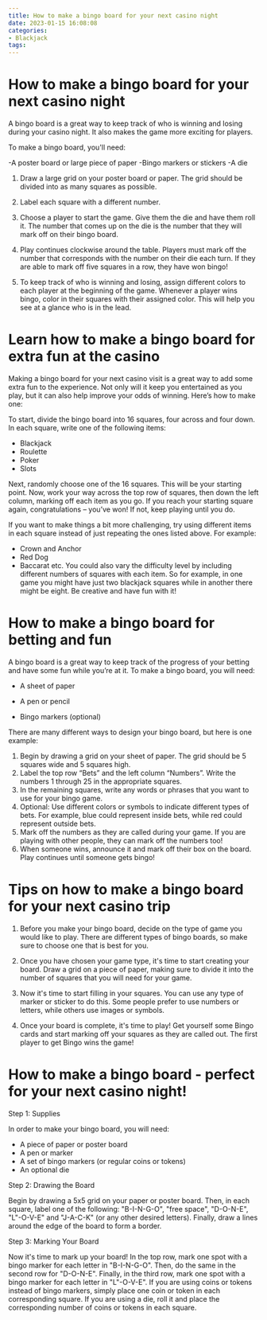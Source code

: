 ```yaml
---
title: How to make a bingo board for your next casino night
date: 2023-01-15 16:08:08
categories:
- Blackjack
tags:
---
```



#  How to make a bingo board for your next casino night

A bingo board is a great way to keep track of who is winning and losing during your casino night. It also makes the game more exciting for players.

To make a bingo board, you'll need:

-A poster board or large piece of paper
-Bingo markers or stickers
-A die

1. Draw a large grid on your poster board or paper. The grid should be divided into as many squares as possible.

2. Label each square with a different number.

3. Choose a player to start the game. Give them the die and have them roll it. The number that comes up on the die is the number that they will mark off on their bingo board.

4. Play continues clockwise around the table. Players must mark off the number that corresponds with the number on their die each turn. If they are able to mark off five squares in a row, they have won bingo!

5. To keep track of who is winning and losing, assign different colors to each player at the beginning of the game. Whenever a player wins bingo, color in their squares with their assigned color. This will help you see at a glance who is in the lead.

#  Learn how to make a bingo board for extra fun at the casino

Making a bingo board for your next casino visit is a great way to add some extra fun to the experience. Not only will it keep you entertained as you play, but it can also help improve your odds of winning. Here’s how to make one:

To start, divide the bingo board into 16 squares, four across and four down. In each square, write one of the following items:

- Blackjack
- Roulette
- Poker
- Slots

Next, randomly choose one of the 16 squares. This will be your starting point. Now, work your way across the top row of squares, then down the left column, marking off each item as you go. If you reach your starting square again, congratulations – you’ve won! If not, keep playing until you do.

If you want to make things a bit more challenging, try using different items in each square instead of just repeating the ones listed above. For example:
- Crown and Anchor 
- Red Dog 
- Baccarat 
etc.
You could also vary the difficulty level by including different numbers of squares with each item. So for example, in one game you might have just two blackjack squares while in another there might be eight. Be creative and have fun with it!

#  How to make a bingo board for betting and fun

A bingo board is a great way to keep track of the progress of your betting and have some fun while you’re at it. To make a bingo board, you will need:

* A sheet of paper

* A pen or pencil

* Bingo markers (optional)

There are many different ways to design your bingo board, but here is one example:

1. Begin by drawing a grid on your sheet of paper. The grid should be 5 squares wide and 5 squares high.
2. Label the top row “Bets” and the left column “Numbers”. Write the numbers 1 through 25 in the appropriate squares.
3. In the remaining squares, write any words or phrases that you want to use for your bingo game.
4. Optional: Use different colors or symbols to indicate different types of bets. For example, blue could represent inside bets, while red could represent outside bets.
5. Mark off the numbers as they are called during your game. If you are playing with other people, they can mark off the numbers too! 
6. When someone wins, announce it and mark off their box on the board. Play continues until someone gets bingo!

#  Tips on how to make a bingo board for your next casino trip

1. Before you make your bingo board, decide on the type of game you would like to play. There are different types of bingo boards, so make sure to choose one that is best for you.

2. Once you have chosen your game type, it's time to start creating your board. Draw a grid on a piece of paper, making sure to divide it into the number of squares that you will need for your game.

3. Now it's time to start filling in your squares. You can use any type of marker or sticker to do this. Some people prefer to use numbers or letters, while others use images or symbols.

4. Once your board is complete, it's time to play! Get yourself some Bingo cards and start marking off your squares as they are called out. The first player to get Bingo wins the game!

#  How to make a bingo board - perfect for your next casino night!

Step 1: Supplies

In order to make your bingo board, you will need:

- A piece of paper or poster board
- A pen or marker
- A set of bingo markers (or regular coins or tokens)
- An optional die

Step 2: Drawing the Board

Begin by drawing a 5x5 grid on your paper or poster board. Then, in each square, label one of the following: "B-I-N-G-O", "free space", "D-O-N-E", "L"-O-V-E" and "J-A-C-K" (or any other desired letters). Finally, draw a lines around the edge of the board to form a border.

Step 3: Marking Your Board

Now it's time to mark up your board! In the top row, mark one spot with a bingo marker for each letter in "B-I-N-G-O". Then, do the same in the second row for "D-O-N-E". Finally, in the third row, mark one spot with a bingo marker for each letter in "L"-O-V-E". If you are using coins or tokens instead of bingo markers, simply place one coin or token in each corresponding square. If you are using a die, roll it and place the corresponding number of coins or tokens in each square.